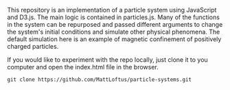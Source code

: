 This repository is an implementation of a particle system using JavaScript and D3.js.  The main logic is contained in particles.js.  Many of the functions in the system can be repurposed and passed different arguments to change the system's initial conditions and simulate other physical phenomena.  The default simulation here is an example of magnetic confinement of positively charged particles.  

If you would like to experiment with the repo locally, just clone it to you computer and open the index.html file in the browser.  

```
git clone https://github.com/MattLoftus/particle-systems.git
```